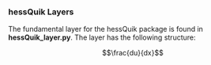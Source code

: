 ### hessQuik Layers

The fundamental layer for the hessQuik package is found in **hessQuik_layer.py**.  The layer has the following structure:
```math
\frac{du}{dx}
```

